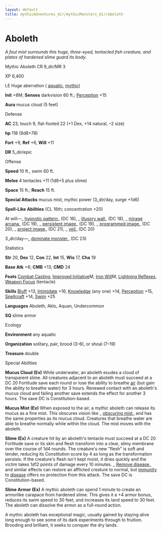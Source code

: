 ```yaml
---
layout: default
title: mythicAdventures_dir/mythicMonsters_dir/aboleth
---
```

# Aboleth

_A foul mist surrounds this huge, three-eyed, tentacled fish creature, and plates of hardened slime guard its body._

Mythic Aboleth CR 9_dir/MR 3

XP 6,400

LE Huge aberration ( [aquatic](monsters_dir/creatureTypes#_aquatic-subtype), [mythic](mythicAdventures_dir/mythicMonsters#_mythic-subtype))

**Init** +8M; **Senses** darkvision 60 ft.; [Perception](skills_dir/perception#_perception) +15

**Aura** mucus cloud (5 feet)

Defense

**AC** 23, touch 9, flat-footed 22 (+1 Dex, +14 natural, –2 size)

**hp** 118 (9d8+78)

**Fort** +9, **Ref** +6, **Will** +11

**DR** 5_dir/epic

Offense

**Speed** 10 ft., swim 60 ft.

**Melee** 4 tentacles +11 (1d8+5 plus slime)

**Space** 15 ft.; **Reach** 15 ft.

**Special Attacks** mucus mist, mythic power (3_dir/day, surge +1d6)

**Spell-Like Abilities** (CL 16th; concentration +20)

At will—_ [hypnotic pattern](spells_dir/hypnoticPattern#_hypnotic-pattern)_ (DC 16), _ [illusory wall](spells_dir/illusoryWall#_illusory-wall)_ (DC 18), _ [mirage arcana](spells_dir/mirageArcana#_mirage-arcana)_ (DC 19), _ [persistent image](spells_dir/persistentImage#_persistent-image)_ (DC 19), _ [programmed image](spells_dir/programmedImage#_programmed-image)_ (DC 20), _ [project image](spells_dir/projectImage#_project-image)_ (DC 21), _ [veil](spells_dir/veil#_veil)_ (DC 20)

3_dir/day—_ [dominate monster](spells_dir/dominateMonster#_dominate-monster)_ (DC 23)

Statistics

**Str** 20, **Dex** 12, **Con** 22, **Int** 15, **Wis** 17, **Cha** 19

**Base Atk** +6; **CMB** +13; **CMD** 24

**Feats** [Combat Casting](feats#_combat-casting), [Improved Initiative](mythicAdventures_dir/mythicFeats#_improved-initiative-mythic)M, [Iron Will](mythicAdventures_dir/mythicFeats#_iron-will-mythic)M, [Lightning Reflexes](feats#_lightning-reflexes), [Weapon Focus](feats#_weapon-focus) (tentacle)

**Skills** [Bluff](skills_dir/bluff#_bluff) +13, [Intimidate](skills_dir/intimidate#_intimidate) +16, [Knowledge](skills_dir/knowledge#_knowledge) (any one) +14, [Perception](skills_dir/perception#_perception) +15, [Spellcraft](skills_dir/spellcraft#_spellcraft) +14, [Swim](skills_dir/swim#_swim) +25

**Languages** Aboleth, Aklo, Aquan, Undercommon

**SQ** slime armor

Ecology

**Environment** any aquatic

**Organization** solitary, pair, brood (3–6), or shoal (7–19)

**Treasure** double

Special Abilities

**Mucus Cloud (Ex)** While underwater, an aboleth exudes a cloud of transparent slime. All creatures adjacent to an aboleth must succeed at a DC 20 Fortitude save each round or lose the ability to breathe [air](monsters_dir/creatureTypes#_air-subtype) (but gain the ability to breathe water) for 3 hours. Renewed contact with an aboleth's mucus cloud and failing another save extends the effect for another 3 hours. The save DC is Constitution-based.

**Mucus Mist (Ex)** When exposed to the air, a mythic aboleth can release its mucus as a fine mist. This obscures vision like _ [obscuring mist](spells_dir/obscuringMist#_obscuring-mist)_ and has the same properties as its mucus cloud. Creatures that breathe water are able to breathe normally while within the cloud. The mist moves with the aboleth.

**Slime (Ex)** A creature hit by an aboleth's tentacle must succeed at a DC 20 Fortitude save or its skin and flesh transform into a clear, slimy membrane over the course of 1d4 rounds. The creature's new "flesh" is soft and tender, reducing its Constitution score by 4 as long as the transformation persists. If the creature's flesh isn't kept moist, it dries quickly and the victim takes 1d12 points of damage every 10 minutes. _ [Remove disease](spells_dir/removeDisease#_remove-disease)_ and similar effects can restore an afflicted creature to normal, but [immunity](monsters_dir/universalMonsterRules#_immunity) to [disease](monsters_dir/universalMonsterRules#_disease) offers no protection from this attack. The save DC is Constitution-based.

**Slime Armor (Ex)** A mythic aboleth can spend 1 minute to create an armorlike carapace from hardened slime. This gives it a +4 armor bonus, reduces its swim speed to 30 feet, and increases its land speed to 30 feet. The aboleth can dissolve the armor as a full-round action.

A mythic aboleth has exceptional magic, usually gained by staying alive long enough to see some of its dark experiments through to fruition. Brooding and brilliant, it seeks to conquer the dry lands.

